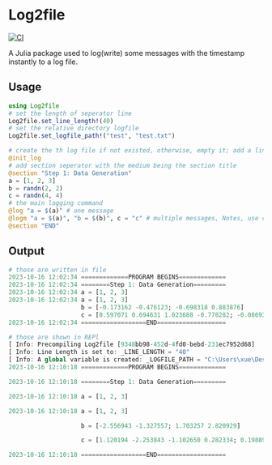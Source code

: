 # Log2file
[![CI](https://github.com/xuestrange/Log2file/actions/workflows/CI.yml/badge.svg?branch=main&event=status)](https://github.com/xuestrange/Log2file/actions/workflows/CI.yml)


A Julia package used to log(write) some messages with the timestamp instantly to a log file.

## Usage
``` Julia
using Log2file
# set the length of seperator line
Log2file.set_line_length!(40)
# set the relative directory logfile
Log2file.set_logfile_path!("test", "test.txt")

# create the th log file if not existed, otherwise, empty it; add a line of program begins
@init_log
# add section seperator with the medium being the section title
@section "Step 1: Data Generation"
a = [1, 2, 3]
b = randn(2, 2)
c = randn(4, 4)
# the main logging command
@log "a = $(a)" # one message
@logm "a = $(a)", "b = $(b)", c = "c" # multiple messages, Notes, use commas to seperate messsages instead of spaces.
@section "END"
```
## Output
``` Julia
# those are written in file
2023-10-16 12:02:34 =============PROGRAM BEGINS=============
2023-10-16 12:02:34 ========Step 1: Data Generation=========
2023-10-16 12:02:34 a = [1, 2, 3]
2023-10-16 12:02:34 a = [1, 2, 3]
                    b = [-0.173162 -0.476123; -0.698318 0.883876]
                    c = [0.597071 0.694631 1.023688 -0.778282; -0.086931 -0.177356 -0.371605 -0.291219; -0.353727 -1.477285 1.060820 -2.593262; -1.240470 -0.466444 -1.224540 0.792663]
2023-10-16 12:02:34 ==================END===================
```
``` Julia
# those are shown in REPl
[ Info: Precompiling Log2file [9348bb98-452d-4fd0-bebd-231ec7952d68]
[ Info: Line Length is set to: _LINE_LENGTH = "40"
[ Info: A global variable is created: _LOGFILE_PATH = "C:\Users\xue\Desktop\Log2file\test\test.txt"
2023-10-16 12:10:18 =============PROGRAM BEGINS=============

2023-10-16 12:10:18 ========Step 1: Data Generation=========

2023-10-16 12:10:18 a = [1, 2, 3]

2023-10-16 12:10:18 a = [1, 2, 3]

                    b = [-2.556943 -1.327557; 1.703257 2.820929]

                    c = [1.120194 -2.253843 -1.102650 0.282334; 0.198890 -0.215330 1.583031 0.485346; -0.070324 1.378542 1.146269 -0.736364; -0.135249 0.044350 0.485680 0.581215]

2023-10-16 12:10:18 ==================END===================
```


